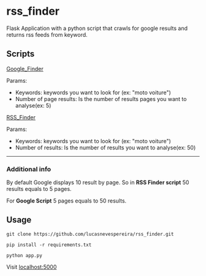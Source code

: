 # rss_finder

Flask Application with a python script that crawls for google results and returns rss feeds from keyword.

## Scripts

[Google_Finder](scripts/google_finder.py)

Params:

- Keywords: keywords you want to look for (ex: "moto voiture")
- Number of page results: Is the number of results pages you want to analyse(ex: 5)

[RSS_Finder](scripts/rss_finder.py)

Params:

- Keywords: keywords you want to look for (ex: "moto voiture")
- Number of results: Is the number of results you want to analyse(ex: 50)

<hr>

### Additional info

By default Google displays 10 result by page.
So in <b>RSS Finder script</b> 50 results equals to 5 pages.

For <b>Google Script</b> 5 pages equals to 50 results.

## Usage

```
git clone https://github.com/lucasnevespereira/rss_finder.git
```

```
pip install -r requirements.txt
```

```
python app.py
```

Visit [localhost:5000](http://127.0.0.1:5000/)
